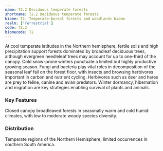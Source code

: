```yaml
---
name: T2.2 Deciduous temperate forests
shortname: T2.2 Deciduous temperate forests
biome: T2. Temperate-boreal forests and woodlands biome
realm: ['Terrestrial']
code: T2.2
biomecode: T2
---
```


At cool temperate latitudes in the Northern hemisphere, fertile soils and high precipitation support forests dominated by broadleaf deciduous trees, although evergreen needleleaf trees may account for up to one-third of the canopy. Cold snow-prone winters punctuate a limited but highly productive growing season. Fungi and bacteria play vital roles in decomposition of the seasonal leaf fall on the forest floor, with insects and browsing herbivores important in carbon and nutrient cycling. Herbivores such as deer and hares are prey to feline, canine and avian predators. Winter dormancy, hibernation and migration are key strategies enabling survival of plants and animals.

### Key Features

Closed canopy broadleaved forests in seasonally warm and cold humid climates, with low to moderate woody species diversity.

### Distribution

Temperate regions of the Northern Hemisphere, limited occurrences in southern South America.
